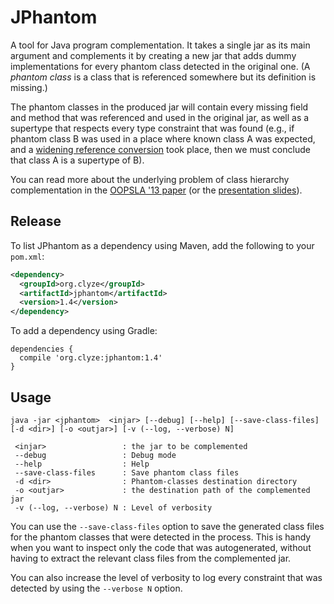 JPhantom
========

A tool for Java program complementation. It takes a single jar as its
main argument and complements it by creating a new jar that adds dummy
implementations for every phantom class detected in the original
one. (A *phantom class* is a class that is referenced somewhere but
its definition is missing.)

The phantom classes in the produced jar will contain every missing
field and method that was referenced and used in the original jar, as
well as a supertype that respects every type constraint that was found
(e.g., if phantom class B was used in a place where known class A was
expected, and a [widening reference
conversion](http://docs.oracle.com/javase/specs/jls/se14/html/jls-5.html#jls-5.1.5)
took place, then we must conclude that class A is a supertype of B).

You can read more about the underlying problem of class hierarchy
complementation in the [OOPSLA '13 paper](http://yanniss.github.io/jphantom-oopsla13.pdf)
(or the [presentation slides](http://gbalats.github.io/assets/presentations/oopsla2013-jphantom.pdf)).


Release
-------

To list JPhantom as a dependency using Maven, add the following to
your `pom.xml`:

```xml
<dependency>
  <groupId>org.clyze</groupId>
  <artifactId>jphantom</artifactId>
  <version>1.4</version>
</dependency>
```

To add a dependency using Gradle:

```
dependencies {
  compile 'org.clyze:jphantom:1.4'
}
```


Usage
-----

    java -jar <jphantom>  <injar> [--debug] [--help] [--save-class-files] [-d <dir>] [-o <outjar>] [-v (--log, --verbose) N]
    
     <injar>                 : the jar to be complemented
     --debug                 : Debug mode
     --help                  : Help
     --save-class-files      : Save phantom class files
     -d <dir>                : Phantom-classes destination directory
     -o <outjar>             : the destination path of the complemented jar
     -v (--log, --verbose) N : Level of verbosity


You can use the `--save-class-files` option to save the generated
class files for the phantom classes that were detected in the
process. This is handy when you want to inspect only the code that was
autogenerated, without having to extract the relevant class files from
the complemented jar.

You can also increase the level of verbosity to log every constraint
that was detected by using the `--verbose N` option.
